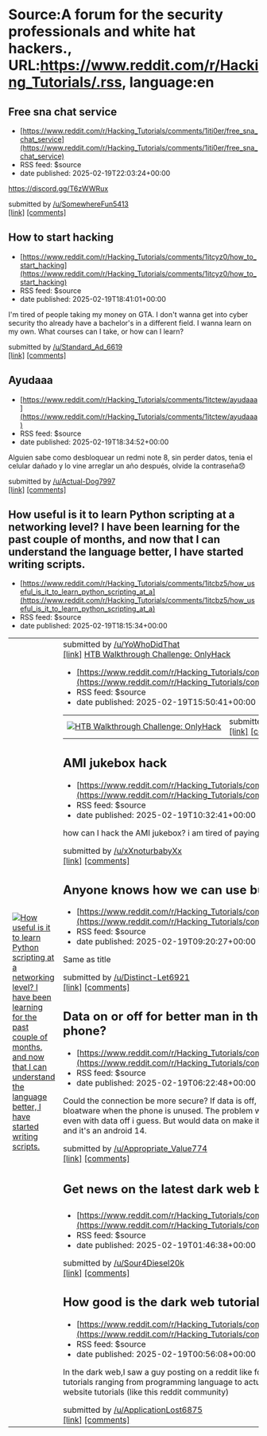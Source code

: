 # Source:A forum for the security professionals and white hat hackers., URL:https://www.reddit.com/r/Hacking_Tutorials/.rss, language:en

## Free sna chat service
 - [https://www.reddit.com/r/Hacking_Tutorials/comments/1iti0er/free_sna_chat_service](https://www.reddit.com/r/Hacking_Tutorials/comments/1iti0er/free_sna_chat_service)
 - RSS feed: $source
 - date published: 2025-02-19T22:03:24+00:00

<!-- SC_OFF --><div class="md"><p><a href="https://discord.gg/T6zWWRux">https://discord.gg/T6zWWRux</a></p> </div><!-- SC_ON --> &#32; submitted by &#32; <a href="https://www.reddit.com/user/SomewhereFun5413"> /u/SomewhereFun5413 </a> <br/> <span><a href="https://www.reddit.com/r/Hacking_Tutorials/comments/1iti0er/free_sna_chat_service/">[link]</a></span> &#32; <span><a href="https://www.reddit.com/r/Hacking_Tutorials/comments/1iti0er/free_sna_chat_service/">[comments]</a></span>

## How to start hacking
 - [https://www.reddit.com/r/Hacking_Tutorials/comments/1itcyz0/how_to_start_hacking](https://www.reddit.com/r/Hacking_Tutorials/comments/1itcyz0/how_to_start_hacking)
 - RSS feed: $source
 - date published: 2025-02-19T18:41:01+00:00

<!-- SC_OFF --><div class="md"><p>I&#39;m tired of people taking my money on GTA. I don&#39;t wanna get into cyber security tho already have a bachelor&#39;s in a different field. I wanna learn on my own. What courses can I take, or how can I learn?</p> </div><!-- SC_ON --> &#32; submitted by &#32; <a href="https://www.reddit.com/user/Standard_Ad_6619"> /u/Standard_Ad_6619 </a> <br/> <span><a href="https://www.reddit.com/r/Hacking_Tutorials/comments/1itcyz0/how_to_start_hacking/">[link]</a></span> &#32; <span><a href="https://www.reddit.com/r/Hacking_Tutorials/comments/1itcyz0/how_to_start_hacking/">[comments]</a></span>

## Ayudaaa
 - [https://www.reddit.com/r/Hacking_Tutorials/comments/1itctew/ayudaaa](https://www.reddit.com/r/Hacking_Tutorials/comments/1itctew/ayudaaa)
 - RSS feed: $source
 - date published: 2025-02-19T18:34:52+00:00

<!-- SC_OFF --><div class="md"><p>Alguien sabe como desbloquear un redmi note 8, sin perder datos, tenia el celular dañado y lo vine arreglar un año después, olvide la contraseña😞</p> </div><!-- SC_ON --> &#32; submitted by &#32; <a href="https://www.reddit.com/user/Actual-Dog7997"> /u/Actual-Dog7997 </a> <br/> <span><a href="https://www.reddit.com/r/Hacking_Tutorials/comments/1itctew/ayudaaa/">[link]</a></span> &#32; <span><a href="https://www.reddit.com/r/Hacking_Tutorials/comments/1itctew/ayudaaa/">[comments]</a></span>

## How useful is it to learn Python scripting at a networking level? I have been learning for the past couple of months, and now that I can understand the language better, I have started writing scripts.
 - [https://www.reddit.com/r/Hacking_Tutorials/comments/1itcbz5/how_useful_is_it_to_learn_python_scripting_at_a](https://www.reddit.com/r/Hacking_Tutorials/comments/1itcbz5/how_useful_is_it_to_learn_python_scripting_at_a)
 - RSS feed: $source
 - date published: 2025-02-19T18:15:34+00:00

<table> <tr><td> <a href="https://www.reddit.com/r/Hacking_Tutorials/comments/1itcbz5/how_useful_is_it_to_learn_python_scripting_at_a/"> <img src="https://preview.redd.it/0n1dav4405ke1.png?width=640&amp;crop=smart&amp;auto=webp&amp;s=dead776c8e5d76d53aff35a2e52e986c1cfbf0f0" alt="How useful is it to learn Python scripting at a networking level? I have been learning for the past couple of months, and now that I can understand the language better, I have started writing scripts." title="How useful is it to learn Python scripting at a networking level? I have been learning for the past couple of months, and now that I can understand the language better, I have started writing scripts." /> </a> </td><td> &#32; submitted by &#32; <a href="https://www.reddit.com/user/YoWhoDidThat"> /u/YoWhoDidThat </a> <br/> <span><a href="https://i.redd.it/0n1dav4405ke1.png">[link]</a></span> &#32; <span><a href="https://www.reddit.com/r/Hacking_Tutorials/comments/1itcbz5/how_useful_is_it_to_learn_python_

## HTB Walkthrough Challenge: OnlyHack
 - [https://www.reddit.com/r/Hacking_Tutorials/comments/1it8n4i/htb_walkthrough_challenge_onlyhack](https://www.reddit.com/r/Hacking_Tutorials/comments/1it8n4i/htb_walkthrough_challenge_onlyhack)
 - RSS feed: $source
 - date published: 2025-02-19T15:50:41+00:00

<table> <tr><td> <a href="https://www.reddit.com/r/Hacking_Tutorials/comments/1it8n4i/htb_walkthrough_challenge_onlyhack/"> <img src="https://external-preview.redd.it/KchqysOuhk2NWKBP3-3CJ8yHA6iS_Prnq-RQ-BhB3wM.jpg?width=640&amp;crop=smart&amp;auto=webp&amp;s=d03798cf6544a5ff248a488cb304f375059ed3a9" alt="HTB Walkthrough Challenge: OnlyHack" title="HTB Walkthrough Challenge: OnlyHack" /> </a> </td><td> &#32; submitted by &#32; <a href="https://www.reddit.com/user/BST04"> /u/BST04 </a> <br/> <span><a href="https://bst04.hashnode.dev/htb-walkthrough-challenge-onlyhack">[link]</a></span> &#32; <span><a href="https://www.reddit.com/r/Hacking_Tutorials/comments/1it8n4i/htb_walkthrough_challenge_onlyhack/">[comments]</a></span> </td></tr></table>

## AMI jukebox hack
 - [https://www.reddit.com/r/Hacking_Tutorials/comments/1it2h4e/ami_jukebox_hack](https://www.reddit.com/r/Hacking_Tutorials/comments/1it2h4e/ami_jukebox_hack)
 - RSS feed: $source
 - date published: 2025-02-19T10:32:41+00:00

<!-- SC_OFF --><div class="md"><p>how can I hack the AMI jukebox? i am tired of paying for music at my place of work lmfao </p> </div><!-- SC_ON --> &#32; submitted by &#32; <a href="https://www.reddit.com/user/xXnoturbabyXx"> /u/xXnoturbabyXx </a> <br/> <span><a href="https://www.reddit.com/r/Hacking_Tutorials/comments/1it2h4e/ami_jukebox_hack/">[link]</a></span> &#32; <span><a href="https://www.reddit.com/r/Hacking_Tutorials/comments/1it2h4e/ami_jukebox_hack/">[comments]</a></span>

## Anyone knows how we can use burp suite for sms bombing
 - [https://www.reddit.com/r/Hacking_Tutorials/comments/1it1fva/anyone_knows_how_we_can_use_burp_suite_for_sms](https://www.reddit.com/r/Hacking_Tutorials/comments/1it1fva/anyone_knows_how_we_can_use_burp_suite_for_sms)
 - RSS feed: $source
 - date published: 2025-02-19T09:20:27+00:00

<!-- SC_OFF --><div class="md"><p>Same as title</p> </div><!-- SC_ON --> &#32; submitted by &#32; <a href="https://www.reddit.com/user/Distinct-Let6921"> /u/Distinct-Let6921 </a> <br/> <span><a href="https://www.reddit.com/r/Hacking_Tutorials/comments/1it1fva/anyone_knows_how_we_can_use_burp_suite_for_sms/">[link]</a></span> &#32; <span><a href="https://www.reddit.com/r/Hacking_Tutorials/comments/1it1fva/anyone_knows_how_we_can_use_burp_suite_for_sms/">[comments]</a></span>

## Data on or off for better man in the middle LTE protection on internet banking phone?
 - [https://www.reddit.com/r/Hacking_Tutorials/comments/1isywnt/data_on_or_off_for_better_man_in_the_middle_lte](https://www.reddit.com/r/Hacking_Tutorials/comments/1isywnt/data_on_or_off_for_better_man_in_the_middle_lte)
 - RSS feed: $source
 - date published: 2025-02-19T06:22:48+00:00

<!-- SC_OFF --><div class="md"><p>Could the connection be more secure? If data is off, the phone could be protected from remote data sharing coming from bloatware when the phone is unused. The problem with my bank is that it&#39;s using a SMS login which could be captured even with data off i guess. But would data on make it even harder for an attacker? So far i&#39;ve forced 4g only on the phone and it&#39;s an android 14.</p> </div><!-- SC_ON --> &#32; submitted by &#32; <a href="https://www.reddit.com/user/Appropriate_Value774"> /u/Appropriate_Value774 </a> <br/> <span><a href="https://www.reddit.com/r/Hacking_Tutorials/comments/1isywnt/data_on_or_off_for_better_man_in_the_middle_lte/">[link]</a></span> &#32; <span><a href="https://www.reddit.com/r/Hacking_Tutorials/comments/1isywnt/data_on_or_off_for_better_man_in_the_middle_lte/">[comments]</a></span>

## Get news on the latest dark web bust !! ⬇️⬇️ Click and follow please 🙏
 - [https://www.reddit.com/r/Hacking_Tutorials/comments/1istpi8/get_news_on_the_latest_dark_web_bust_click_and](https://www.reddit.com/r/Hacking_Tutorials/comments/1istpi8/get_news_on_the_latest_dark_web_bust_click_and)
 - RSS feed: $source
 - date published: 2025-02-19T01:46:38+00:00

&#32; submitted by &#32; <a href="https://www.reddit.com/user/Sour4Diesel20k"> /u/Sour4Diesel20k </a> <br/> <span><a href="https://www.reddit.com/r/DNMRAIDS/s/MLoZdedlwG">[link]</a></span> &#32; <span><a href="https://www.reddit.com/r/Hacking_Tutorials/comments/1istpi8/get_news_on_the_latest_dark_web_bust_click_and/">[comments]</a></span>

## How good is the dark web tutorials?
 - [https://www.reddit.com/r/Hacking_Tutorials/comments/1isslxk/how_good_is_the_dark_web_tutorials](https://www.reddit.com/r/Hacking_Tutorials/comments/1isslxk/how_good_is_the_dark_web_tutorials)
 - RSS feed: $source
 - date published: 2025-02-19T00:56:08+00:00

<!-- SC_OFF --><div class="md"><p>In the dark web,I saw a guy posting on a reddit like forum an incomprehensible amount of pdf(presumably 60gb of tutorials ranging from programming language to actually hacking) so is it like or any better than you1tube or Google website tutorials (like this reddit community)</p> </div><!-- SC_ON --> &#32; submitted by &#32; <a href="https://www.reddit.com/user/ApplicationLost6875"> /u/ApplicationLost6875 </a> <br/> <span><a href="https://www.reddit.com/r/Hacking_Tutorials/comments/1isslxk/how_good_is_the_dark_web_tutorials/">[link]</a></span> &#32; <span><a href="https://www.reddit.com/r/Hacking_Tutorials/comments/1isslxk/how_good_is_the_dark_web_tutorials/">[comments]</a></span>

